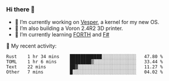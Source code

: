 ### Hi there 👋

<!--
**berkus/berkus** is a ✨ _special_ ✨ repository because its `README.md` (this file) appears on your GitHub profile.

Here are some ideas to get you started:

- 🔭 I’m currently working on ...
- 🌱 I’m currently learning ...
- 👯 I’m looking to collaborate on ...
- 🤔 I’m looking for help with ...
- 💬 Ask me about ...
- 📫 How to reach me: ...
- 😄 Pronouns: ...
- ⚡ Fun fact: ...
-->

- 🔭 I’m currently working on [Vesper](https://github.com/metta-systems/vesper), a kernel for my new OS.
- 🔭 I’m also building a Voron 2.4R2 3D printer.
- 🌱 I’m currently learning [FORTH](http://forth.com/starting-forth/) and [F#](https://fsharpforfunandprofit.com/)

💼 My recent activity:

<!--START_SECTION:waka-->

```text
Rust    1 hr 34 mins    ████████████░░░░░░░░░░░░░   47.80 %
TOML    1 hr 6 mins     ████████▒░░░░░░░░░░░░░░░░   33.44 %
Text    22 mins         ██▓░░░░░░░░░░░░░░░░░░░░░░   11.27 %
Other   7 mins          █░░░░░░░░░░░░░░░░░░░░░░░░   04.02 %
```

<!--END_SECTION:waka-->
